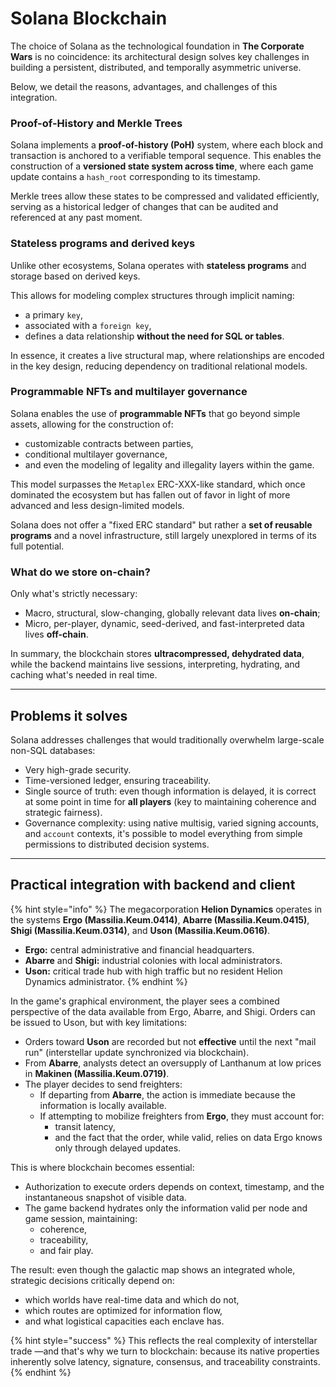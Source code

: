 # Solana Blockchain

The choice of Solana as the technological foundation in **The Corporate Wars** is no coincidence: its architectural design solves key challenges in building a persistent, distributed, and temporally asymmetric universe.

Below, we detail the reasons, advantages, and challenges of this integration.

### Proof-of-History and Merkle Trees

Solana implements a **proof-of-history (PoH)** system, where each block and transaction is anchored to a verifiable temporal sequence. This enables the construction of a **versioned state system across time**, where each game update contains a `hash_root` corresponding to its timestamp.

Merkle trees allow these states to be compressed and validated efficiently, serving as a historical ledger of changes that can be audited and referenced at any past moment.

### Stateless programs and derived keys

Unlike other ecosystems, Solana operates with **stateless programs** and storage based on derived keys.

This allows for modeling complex structures through implicit naming:

* a primary `key`,
* associated with a `foreign key`,
* defines a data relationship **without the need for SQL or tables**.

In essence, it creates a live structural map, where relationships are encoded in the key design, reducing dependency on traditional relational models.

### Programmable NFTs and multilayer governance

Solana enables the use of **programmable NFTs** that go beyond simple assets, allowing for the construction of:

* customizable contracts between parties,
* conditional multilayer governance,
* and even the modeling of legality and illegality layers within the game.

This model surpasses the `Metaplex` ERC-XXX-like standard, which once dominated the ecosystem but has fallen out of favor in light of more advanced and less design-limited models.

Solana does not offer a "fixed ERC standard" but rather a **set of reusable programs** and a novel infrastructure, still largely unexplored in terms of its full potential.

### What do we store on-chain?

Only what's strictly necessary:

* Macro, structural, slow-changing, globally relevant data lives **on-chain**;
* Micro, per-player, dynamic, seed-derived, and fast-interpreted data lives **off-chain**.

In summary, the blockchain stores **ultracompressed, dehydrated data**, while the backend maintains live sessions, interpreting, hydrating, and caching what's needed in real time.

***

## Problems it solves

Solana addresses challenges that would traditionally overwhelm large-scale non-SQL databases:

* Very high-grade security.
* Time-versioned ledger, ensuring traceability.
* Single source of truth: even though information is delayed, it is correct at some point in time for **all players** (key to maintaining coherence and strategic fairness).
* Governance complexity: using native multisig, varied signing accounts, and `account` contexts, it's possible to model everything from simple permissions to distributed decision systems.

***

## Practical integration with backend and client

{% hint style="info" %}
The megacorporation **Helion Dynamics** operates in the systems **Ergo (Massilia.Keum.0414)**, **Abarre (Massilia.Keum.0415)**, **Shigi (Massilia.Keum.0314)**, and **Uson (Massilia.Keum.0616)**.

* **Ergo:** central administrative and financial headquarters.
* **Abarre** and **Shigi:** industrial colonies with local administrators.
* **Uson:** critical trade hub with high traffic but no resident Helion Dynamics administrator.
{% endhint %}

In the game's graphical environment, the player sees a combined perspective of the data available from Ergo, Abarre, and Shigi. Orders can be issued to Uson, but with key limitations:

* Orders toward **Uson** are recorded but not **effective** until the next "mail run" (interstellar update synchronized via blockchain).
* From **Abarre**, analysts detect an oversupply of Lanthanum at low prices in **Makinen (Massilia.Keum.0719)**.
* The player decides to send freighters:
  * If departing from **Abarre**, the action is immediate because the information is locally available.
  * If attempting to mobilize freighters from **Ergo**, they must account for:
    * transit latency,
    * and the fact that the order, while valid, relies on data Ergo knows only through delayed updates.

This is where blockchain becomes essential:

* Authorization to execute orders depends on context, timestamp, and the instantaneous snapshot of visible data.
* The game backend hydrates only the information valid per node and game session, maintaining:
  * coherence,
  * traceability,
  * and fair play.

The result: even though the galactic map shows an integrated whole, strategic decisions critically depend on:

* which worlds have real-time data and which do not,
* which routes are optimized for information flow,
* and what logistical capacities each enclave has.

{% hint style="success" %}
This reflects the real complexity of interstellar trade —and that's why we turn to blockchain: because its native properties inherently solve latency, signature, consensus, and traceability constraints.
{% endhint %}
